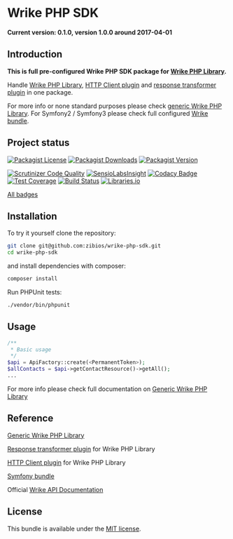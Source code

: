 Wrike PHP SDK
================================

**Current version: 0.1.0, version 1.0.0 around 2017-04-01**

Introduction
------------

**This is full pre-configured Wrike PHP SDK package for [Wrike PHP Library](https://github.com/zibios/wrike-php-library).**

Handle
[Wrike PHP Library](https://github.com/zibios/wrike-php-library),
[HTTP Client plugin](https://github.com/zibios/wrike-php-guzzle) and
[response transformer plugin](https://github.com/zibios/wrike-php-jmsserializer)
in one package.


For more info or none standard purposes please check [generic Wrike PHP Library](https://github.com/zibios/wrike-php-library).
For Symfony2 / Symfony3 please check full configured [Wrike bundle](https://github.com/zibios/wrike-bundle).

Project status
--------------

[![Packagist License](https://img.shields.io/packagist/l/zibios/wrike-php-sdk.svg)](https://packagist.org/packages/zibios/wrike-php-sdk)
[![Packagist Downloads](https://img.shields.io/packagist/dt/zibios/wrike-php-sdk.svg)](https://packagist.org/packages/zibios/wrike-php-sdk)
[![Packagist Version](https://img.shields.io/packagist/v/zibios/wrike-php-sdk.svg)](https://packagist.org/packages/zibios/wrike-php-sdk)

[![Scrutinizer Code Quality](https://scrutinizer-ci.com/g/zibios/wrike-php-sdk/badges/quality-score.png?b=master)](https://scrutinizer-ci.com/g/zibios/wrike-php-sdk/?branch=master)
[![SensioLabsInsight](https://insight.sensiolabs.com/projects/3dea766e-c7cc-4180-b611-8a3b103f334f/mini.png)](https://insight.sensiolabs.com/projects/3dea766e-c7cc-4180-b611-8a3b103f334f)
[![Codacy Badge](https://api.codacy.com/project/badge/Grade/1fcef9280f3844b6bb1249fe0f21de0f)](https://www.codacy.com/app/zibios/wrike-php-sdk)
[![Test Coverage](https://codeclimate.com/github/zibios/wrike-php-sdk/badges/coverage.svg)](https://codeclimate.com/github/zibios/wrike-php-sdk/coverage)
[![Build Status](https://travis-ci.org/zibios/wrike-php-sdk.svg?branch=master)](https://travis-ci.org/zibios/wrike-php-sdk)
[![Libraries.io](https://img.shields.io/librariesio/github/zibios/wrike-php-sdk.svg)](https://libraries.io/packagist/zibios%2Fwrike-php-sdk)

[All badges](docs/Badges.md)

Installation
------------
To try it yourself clone the repository:

```bash
git clone git@github.com:zibios/wrike-php-sdk.git
cd wrike-php-sdk
```

and install dependencies with composer:

```bash
composer install
```

Run PHPUnit tests:

```bash
./vendor/bin/phpunit
``` 

Usage
-----
```php
/**
 * Basic usage
 */
$api = ApiFactory::create(<PermanentToken>);
$allContacts = $api->getContactResource()->getAll();
...
```
 
For more info please check full documentation on [Generic Wrike PHP Library](https://github.com/zibios/wrike-php-library)


Reference
---------

[Generic Wrike PHP Library](https://github.com/zibios/wrike-php-library)

[Response transformer plugin](https://github.com/zibios/wrike-php-jmsserializer) for Wrike PHP Library

[HTTP Client plugin](https://github.com/zibios/wrike-php-guzzle) for Wrike PHP Library

[Symfony bundle](https://github.com/zibios/wrike-bundle)

Official [Wrike API Documentation](https://developers.wrike.com/documentation/api/overview)

License
-------

This bundle is available under the [MIT license](LICENSE).
